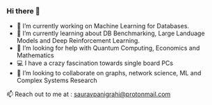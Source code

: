 ### Hi there 👋

- 🔭 I’m currently working on Machine Learning for Databases. 
- 🌱 I’m currently learning about DB Benchmarking, Large Landuage Models and Deep Reinforcement Learning. 
- 🤔 I’m looking for help with Quantum Computing, Economics and Mathematics
- 💻 I have a crazy fascination towards single board PCs 
- 👯 I’m looking to collaborate on graphs, network science, ML and Complex Systems Research

📫 Reach out to me at : sauravpanigrahi@protonmail.com
